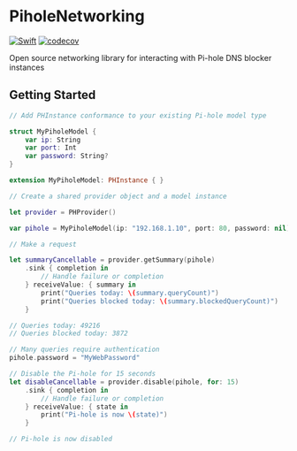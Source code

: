 # PiholeNetworking
[![Swift](https://github.com/riley-williams/PiholeNetworking/actions/workflows/swift.yml/badge.svg)](https://github.com/riley-williams/PiholeNetworking/actions/workflows/swift.yml) [![codecov](https://codecov.io/gh/riley-williams/PiholeNetworking/branch/main/graph/badge.svg?token=F04LYNUK5V)](https://codecov.io/gh/riley-williams/PiholeNetworking)

Open source networking library for interacting with Pi-hole DNS blocker instances

## Getting Started

``` swift
// Add PHInstance conformance to your existing Pi-hole model type

struct MyPiholeModel {
    var ip: String
    var port: Int
    var password: String?
}

extension MyPiholeModel: PHInstance { }
```
``` swift
// Create a shared provider object and a model instance

let provider = PHProvider()

var pihole = MyPiholeModel(ip: "192.168.1.10", port: 80, password: nil)
```
``` swift
// Make a request

let summaryCancellable = provider.getSummary(pihole)
    .sink { completion in
        // Handle failure or completion
    } receiveValue: { summary in
        print("Queries today: \(summary.queryCount)")
        print("Queries blocked today: \(summary.blockedQueryCount)")
    }

// Queries today: 49216
// Queries blocked today: 3872
```

``` swift
// Many queries require authentication
pihole.password = "MyWebPassword"

// Disable the Pi-hole for 15 seconds
let disableCancellable = provider.disable(pihole, for: 15)
    .sink { completion in
        // Handle failure or completion
    } receiveValue: { state in
        print("Pi-hole is now \(state)")
    }

// Pi-hole is now disabled
```
